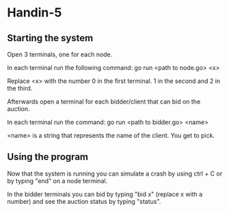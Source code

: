 # Handin-5

## Starting the system

Open 3 terminals, one for each node.

In each terminal run the following command: go run \<path to node.go\> \<x\>

Replace \<x\> with the number 0 in the first terminal. 1 in the second and 2 in the third.

Afterwards open a terminal for each bidder/client that can bid on the auction.

In each terminal run the command: go run \<path to bidder.go\> \<name\>

\<name\> is a string that represents the name of the client. You get to pick.

## Using the program

Now that the system is running you can simulate a crash by using ctrl + C or by typing "end" on a node terminal.

In the bidder terminals you can bid by typing "bid x" (replace x with a number) and see the auction status by typing "status".
